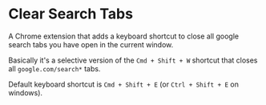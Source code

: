 # Clear Search Tabs

A Chrome extension that adds a keyboard shortcut to close all google search tabs you have open in the current window.

Basically it's a selective version of the `Cmd + Shift + W` shortcut that closes all `google.com/search*` tabs.

Default keyboard shortcut is `Cmd + Shift + E` (or `Ctrl + Shift + E` on windows).
